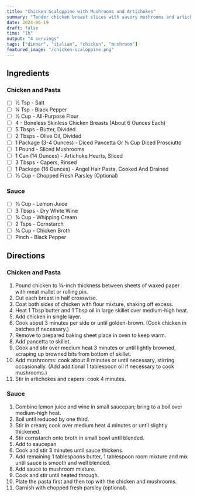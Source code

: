```yaml
---
title: "Chicken Scaloppine with Mushrooms and Artichokes"
summary: "Tender chicken breast slices with savory mushrooms and artichoke hearts served over pasta with a white wine sauce"
date: 2024-06-19
draft: false
time: "1h"
output: "4 servings"
tags: ["dinner", "italian", "chicken", "mushroom"]
featured_image: "/chicken-scaloppine.png"
---
```


## Ingredients

### Chicken and Pasta

- [ ] ½ Tsp - Salt
- [ ] ¼ Tsp - Black Pepper
- [ ] ½ Cup - All-Purpose Flour
- [ ] 4 - Boneless Skinless Chicken Breasts (About 6 Ounces Each)
- [ ] 5 Tbsps - Butter, Divided
- [ ] 2 Tbsps - Olive Oil, Divided
- [ ] 1 Package (3-4 Ounces) - Diced Pancetta Or ⅕ Cup Diced Prosciutto
- [ ] 1 Pound - Sliced Mushrooms
- [ ] 1 Can (14 Ounces) - Artichoke Hearts, Sliced
- [ ] 3 Tbsps - Capers, Rinsed
- [ ] 1 Package (16 Ounces) - Angel Hair Pasta, Cooked And Drained
- [ ] ⅓ Cup - Chopped Fresh Parsley (Optional)

### Sauce

- [ ] ⅓ Cup - Lemon Juice
- [ ] 3 Tbsps - Dry White Wine
- [ ] ¾ Cup - Whipping Cream
- [ ] 2 Tsps - Cornstarch
- [ ] ¾ Cup - Chicken Broth
- [ ] Pinch - Black Pepper

## Directions

### Chicken and Pasta

1. Pound chicken to ⅜-inch thickness between sheets of waxed paper with meat mallet or rolling pin.
2. Cut each breast in half crosswise.
3. Coat both sides of chicken with flour mixture, shaking off excess.
4. Heat 1 Tbsp butter and 1 Tbsp oil in large skillet over medium-high heat.
5. Add chicken in single layer.
6. Cook about 3 minutes per side or until golden-brown. (Cook chicken in batches if necessary.)
7. Remove to prepared baking sheet place in oven to keep warm.
8. Add pancetta to skillet.
9. Cook and stir over medium heat 3 minutes or until lightly browned, scraping up browned bits from bottom of skillet.
10. Add mushrooms: cook about 8 minutes or until necessary, stirring occasionally. (Add additional 1 tablespoon oil if necessary to cook mushrooms.)
11. Stir in artichokes and capers: cook 4 minutes.

### Sauce

1. Combine lemon juice and wine in small saucepan; bring to a boil over medium-high heat.
2. Boil until reduced by one third.
3. Stir in cream; cook over medium heat 4 minutes or until slightly thickened.
4. Stir cornstarch onto broth in small bowl until blended.
5. Add to saucepan
6. Cook and stir 3 minutes until sauce thickens.
7. Add remaining 1 tablespoons butter, 1 tablespoon room mixture and mix until sauce is smooth and well blended.
8. Add sauce to mushroom mixture.
9. Cook and stir until heated through.
10. Plate the pasta first and then top with the chicken and mushrooms.
11. Garnish with chopped fresh parsley (optional).
